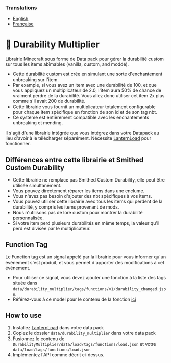 ### Translations
* [English](https://github.com/Stoupy51/DurabilityMultiplier/blob/main/README.md)
* [Française](https://github.com/Stoupy51/DurabilityMultiplier/blob/main/README.fr.md)


# 📖 Durability Multiplier
Librairie Minecraft sous forme de Data pack pour gérer la durabilité custom sur tous les items abîmables (vanilla, custom, and moddé).
* Cette durabilité custom est crée en simulant une sorte d'enchantement unbreaking sur l'item.
* Par example, si vous avez un item avec une durabilité de 100, et que vous appliquez un multiplicateur de 2.0, l'item aura 50% de chance de vraiment perdre de la durabilité. Vous allez donc utiliser cet item 2x plus comme s'il avait 200 de durabilité.
* Cette librairie vous fournit un multiplicateur totalement configurable pour chaque item spécifique en fonction de son id et de son tag nbt.
* Ce système est entièrement compatible avec les enchantements unbreaking et mending.

Il s'agit d'une librairie intégrée que vous intégrez dans votre Datapack au lieu d'avoir à le télécharger séparément. Nécessite [LanternLoad](https://github.com/LanternMC/load) pour fonctionner.


## Différences entre cette librairie et Smithed Custom Durability
* Cette librairie ne remplace pas Smithed Custom Durability, elle peut être utilisée simultanément.
* Vous pouvez directement réparer les items dans une enclume.
* Vous n'avez pas besoin d'ajouter des nbt spécifiques à vos items.
* Vous pouvez utiliser cette librairie avec tous les items qui perdent de la durabilité, y compris les items provenant de mods.
* Nous n'utilisons pas de lore custom pour montrer la durabilité personnalisée.
* Si votre item perd plusieurs durabilités en même temps, la valeur qu'il perd est divisée par le multiplicateur.



## Function Tag
Le Function tag est un signal appelé par la librairie pour vous informer qu'un événement s'est produit, et vous permet d'apporter des modifications à cet événement.
* Pour utiliser ce signal, vous devez ajouter une fonction à la liste des tags située dans `data/durability_multiplier/tags/functions/v1/durability_changed.json`.
* Référez-vous à ce model pour le contenu de la fonction [ici](https://github.com/Stoupy51/DurabilityMultiplier/blob/main/data/durability_multiplier/functions/v1.0/signal_received_template)



## How to use
1. Installez [LanternLoad](https://github.com/LanternMC/load) dans votre data pack
2. Copiez le dossier `data/durability_multiplier` dans votre data pack
3. Fusionnez le contenu de `DurabilityMultiplier/data/load/tags/functions/load.json` et votre `data/load/tags/functions/load.json`
4. Implémentez l'API comme décrit ci-dessus.

